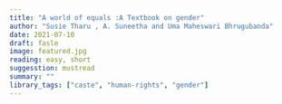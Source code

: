 ```yaml
---
title: "A world of equals :A Textbook on gender"
author: "Susie Tharu , A. Suneetha and Uma Maheswari Bhrugubanda"
date: 2021-07-10
draft: fasle
image: featured.jpg
reading: easy, short
suggesstion: mustread
summary: ""
library_tags: ["caste", "human-rights", "gender"]
---
```

